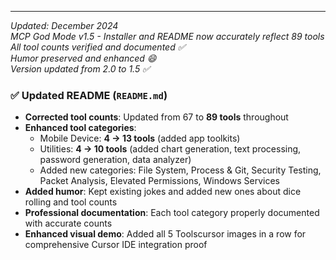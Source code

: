 ---

*Updated: December 2024*  
*MCP God Mode v1.5 - Installer and README now accurately reflect 89 tools*  
*All tool counts verified and documented ✅*  
*Humor preserved and enhanced 😄*  
*Version updated from 2.0 to 1.5 ✅*

### ✅ **Updated README (`README.md`)**
- **Corrected tool counts**: Updated from 67 to **89 tools** throughout
- **Enhanced tool categories**: 
  - Mobile Device: **4 → 13 tools** (added app toolkits)
  - Utilities: **4 → 10 tools** (added chart generation, text processing, password generation, data analyzer)
  - Added new categories: File System, Process & Git, Security Testing, Packet Analysis, Elevated Permissions, Windows Services
- **Added humor**: Kept existing jokes and added new ones about dice rolling and tool counts
- **Professional documentation**: Each tool category properly documented with accurate counts
- **Enhanced visual demo**: Added all 5 Toolscursor images in a row for comprehensive Cursor IDE integration proof
